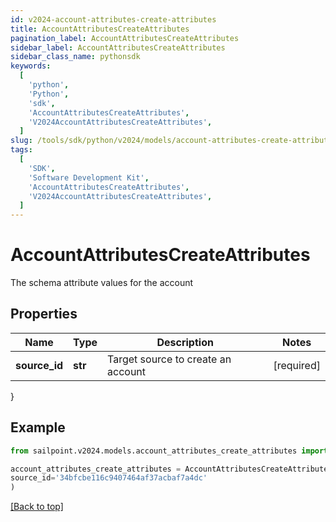 ```yaml
---
id: v2024-account-attributes-create-attributes
title: AccountAttributesCreateAttributes
pagination_label: AccountAttributesCreateAttributes
sidebar_label: AccountAttributesCreateAttributes
sidebar_class_name: pythonsdk
keywords:
  [
    'python',
    'Python',
    'sdk',
    'AccountAttributesCreateAttributes',
    'V2024AccountAttributesCreateAttributes',
  ]
slug: /tools/sdk/python/v2024/models/account-attributes-create-attributes
tags:
  [
    'SDK',
    'Software Development Kit',
    'AccountAttributesCreateAttributes',
    'V2024AccountAttributesCreateAttributes',
  ]
---
```


# AccountAttributesCreateAttributes

The schema attribute values for the account

## Properties

| Name          | Type    | Description                        | Notes      |
| ------------- | ------- | ---------------------------------- | ---------- |
| **source_id** | **str** | Target source to create an account | [required] |

}

## Example

```python
from sailpoint.v2024.models.account_attributes_create_attributes import AccountAttributesCreateAttributes

account_attributes_create_attributes = AccountAttributesCreateAttributes(
source_id='34bfcbe116c9407464af37acbaf7a4dc'
)

```

[[Back to top]](#)
